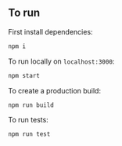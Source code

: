 ## To run

First install dependencies:

```sh
npm i
```

To run locally on `localhost:3000`:

```sh
npm start
```

To create a production build:

```sh
npm run build
```

To run tests:

```sh
npm run test
```
